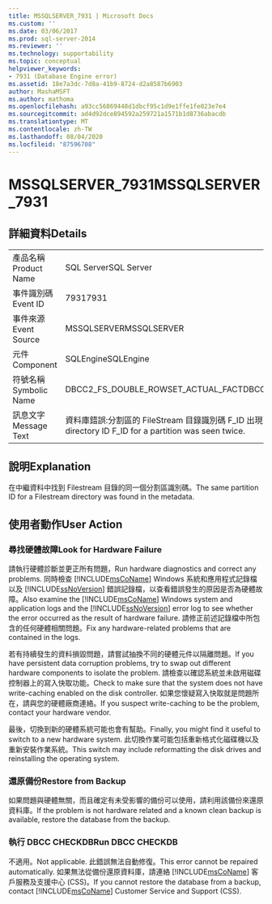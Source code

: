 ```yaml
---
title: MSSQLSERVER_7931 | Microsoft Docs
ms.custom: ''
ms.date: 03/06/2017
ms.prod: sql-server-2014
ms.reviewer: ''
ms.technology: supportability
ms.topic: conceptual
helpviewer_keywords:
- 7931 (Database Engine error)
ms.assetid: 18e7a3dc-7d8a-41b9-8724-d2a8587b6903
author: MashaMSFT
ms.author: mathoma
ms.openlocfilehash: a93cc56869448d1dbcf95c1d9e1ffe1fe023e7e4
ms.sourcegitcommit: ad4d92dce894592a259721a1571b1d8736abacdb
ms.translationtype: MT
ms.contentlocale: zh-TW
ms.lasthandoff: 08/04/2020
ms.locfileid: "87596708"
---
```

# <a name="mssqlserver_7931"></a><span data-ttu-id="161a2-102">MSSQLSERVER_7931</span><span class="sxs-lookup"><span data-stu-id="161a2-102">MSSQLSERVER_7931</span></span>
    
## <a name="details"></a><span data-ttu-id="161a2-103">詳細資料</span><span class="sxs-lookup"><span data-stu-id="161a2-103">Details</span></span>  
  
|||  
|-|-|  
|<span data-ttu-id="161a2-104">產品名稱</span><span class="sxs-lookup"><span data-stu-id="161a2-104">Product Name</span></span>|<span data-ttu-id="161a2-105">SQL Server</span><span class="sxs-lookup"><span data-stu-id="161a2-105">SQL Server</span></span>|  
|<span data-ttu-id="161a2-106">事件識別碼</span><span class="sxs-lookup"><span data-stu-id="161a2-106">Event ID</span></span>|<span data-ttu-id="161a2-107">7931</span><span class="sxs-lookup"><span data-stu-id="161a2-107">7931</span></span>|  
|<span data-ttu-id="161a2-108">事件來源</span><span class="sxs-lookup"><span data-stu-id="161a2-108">Event Source</span></span>|<span data-ttu-id="161a2-109">MSSQLSERVER</span><span class="sxs-lookup"><span data-stu-id="161a2-109">MSSQLSERVER</span></span>|  
|<span data-ttu-id="161a2-110">元件</span><span class="sxs-lookup"><span data-stu-id="161a2-110">Component</span></span>|<span data-ttu-id="161a2-111">SQLEngine</span><span class="sxs-lookup"><span data-stu-id="161a2-111">SQLEngine</span></span>|  
|<span data-ttu-id="161a2-112">符號名稱</span><span class="sxs-lookup"><span data-stu-id="161a2-112">Symbolic Name</span></span>|<span data-ttu-id="161a2-113">DBCC2_FS_DOUBLE_ROWSET_ACTUAL_FACT</span><span class="sxs-lookup"><span data-stu-id="161a2-113">DBCC2_FS_DOUBLE_ROWSET_ACTUAL_FACT</span></span>|  
|<span data-ttu-id="161a2-114">訊息文字</span><span class="sxs-lookup"><span data-stu-id="161a2-114">Message Text</span></span>|<span data-ttu-id="161a2-115">資料庫錯誤:分割區的 FileStream 目錄識別碼 F_ID 出現兩次。</span><span class="sxs-lookup"><span data-stu-id="161a2-115">Database error: The FileStream directory ID F_ID for a partition was seen twice.</span></span>|  
  
## <a name="explanation"></a><span data-ttu-id="161a2-116">說明</span><span class="sxs-lookup"><span data-stu-id="161a2-116">Explanation</span></span>  
 <span data-ttu-id="161a2-117">在中繼資料中找到 Filestream 目錄的同一個分割區識別碼。</span><span class="sxs-lookup"><span data-stu-id="161a2-117">The same partition ID for a Filestream directory was found in the metadata.</span></span>  
  
## <a name="user-action"></a><span data-ttu-id="161a2-118">使用者動作</span><span class="sxs-lookup"><span data-stu-id="161a2-118">User Action</span></span>  
  
### <a name="look-for-hardware-failure"></a><span data-ttu-id="161a2-119">尋找硬體故障</span><span class="sxs-lookup"><span data-stu-id="161a2-119">Look for Hardware Failure</span></span>  
 <span data-ttu-id="161a2-120">請執行硬體診斷並更正所有問題，</span><span class="sxs-lookup"><span data-stu-id="161a2-120">Run hardware diagnostics and correct any problems.</span></span> <span data-ttu-id="161a2-121">同時檢查 [!INCLUDE[msCoName](../../includes/msconame-md.md)] Windows 系統和應用程式記錄檔以及 [!INCLUDE[ssNoVersion](../../includes/ssnoversion-md.md)] 錯誤記錄檔，以查看錯誤發生的原因是否為硬體故障。</span><span class="sxs-lookup"><span data-stu-id="161a2-121">Also examine the [!INCLUDE[msCoName](../../includes/msconame-md.md)] Windows system and application logs and the [!INCLUDE[ssNoVersion](../../includes/ssnoversion-md.md)] error log to see whether the error occurred as the result of hardware failure.</span></span> <span data-ttu-id="161a2-122">請修正前述記錄檔中所包含的任何硬體相關問題。</span><span class="sxs-lookup"><span data-stu-id="161a2-122">Fix any hardware-related problems that are contained in the logs.</span></span>  
  
 <span data-ttu-id="161a2-123">若有持續發生的資料損毀問題，請嘗試抽換不同的硬體元件以隔離問題。</span><span class="sxs-lookup"><span data-stu-id="161a2-123">If you have persistent data corruption problems, try to swap out different hardware components to isolate the problem.</span></span> <span data-ttu-id="161a2-124">請檢查以確認系統並未啟用磁碟控制器上的寫入快取功能。</span><span class="sxs-lookup"><span data-stu-id="161a2-124">Check to make sure that the system does not have write-caching enabled on the disk controller.</span></span> <span data-ttu-id="161a2-125">如果您懷疑寫入快取就是問題所在，請與您的硬體廠商連絡。</span><span class="sxs-lookup"><span data-stu-id="161a2-125">If you suspect write-caching to be the problem, contact your hardware vendor.</span></span>  
  
 <span data-ttu-id="161a2-126">最後，切換到新的硬體系統可能也會有幫助。</span><span class="sxs-lookup"><span data-stu-id="161a2-126">Finally, you might find it useful to switch to a new hardware system.</span></span> <span data-ttu-id="161a2-127">此切換作業可能包括重新格式化磁碟機以及重新安裝作業系統。</span><span class="sxs-lookup"><span data-stu-id="161a2-127">This switch may include reformatting the disk drives and reinstalling the operating system.</span></span>  
  
### <a name="restore-from-backup"></a><span data-ttu-id="161a2-128">還原備份</span><span class="sxs-lookup"><span data-stu-id="161a2-128">Restore from Backup</span></span>  
 <span data-ttu-id="161a2-129">如果問題與硬體無關，而且確定有未受影響的備份可以使用，請利用該備份來還原資料庫。</span><span class="sxs-lookup"><span data-stu-id="161a2-129">If the problem is not hardware related and a known clean backup is available, restore the database from the backup.</span></span>  
  
### <a name="run-dbcc-checkdb"></a><span data-ttu-id="161a2-130">執行 DBCC CHECKDB</span><span class="sxs-lookup"><span data-stu-id="161a2-130">Run DBCC CHECKDB</span></span>  
 <span data-ttu-id="161a2-131">不適用。</span><span class="sxs-lookup"><span data-stu-id="161a2-131">Not applicable.</span></span> <span data-ttu-id="161a2-132">此錯誤無法自動修復。</span><span class="sxs-lookup"><span data-stu-id="161a2-132">This error cannot be repaired automatically.</span></span> <span data-ttu-id="161a2-133">如果無法從備份還原資料庫，請連絡 [!INCLUDE[msCoName](../../includes/msconame-md.md)] 客戶服務及支援中心 (CSS)。</span><span class="sxs-lookup"><span data-stu-id="161a2-133">If you cannot restore the database from a backup, contact [!INCLUDE[msCoName](../../includes/msconame-md.md)] Customer Service and Support (CSS).</span></span>  
  
  
